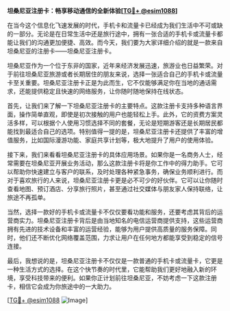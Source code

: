 **坦桑尼亚注册卡：畅享移动通信的全新体验[[TG💪+ @esim1088](https://t.me/s/esim1088)]**

在当今这个信息化飞速发展的时代，手机卡和流量卡已经成为我们生活中不可或缺的一部分。无论是在日常生活中还是旅行途中，拥有一张合适的手机卡或流量卡都能让我们的沟通更加便捷、高效。而今天，我们要为大家详细介绍的就是一款来自坦桑尼亚的注册卡——坦桑尼亚注册卡。

坦桑尼亚作为一个位于东非的国家，近年来经济发展迅速，旅游业也日益繁荣。对于前往坦桑尼亚旅游或者长期居住的朋友来说，选择一张适合自己的手机卡或流量卡至关重要。坦桑尼亚注册卡正是为此而生，它不仅能够满足你在当地的通话需求，还能提供稳定且快速的网络服务，让你随时随地保持在线状态。

首先，让我们来了解一下坦桑尼亚注册卡的主要特点。这款注册卡支持多种语言界面，操作简单直观，即使是初次接触的用户也能轻松上手。此外，它的资费方案灵活多样，可以根据个人使用习惯选择不同的套餐，无论是短期游客还是长期居民都能找到最适合自己的选项。特别值得一提的是，坦桑尼亚注册卡还提供了丰富的增值服务，比如国际漫游功能、家庭共享计划等，极大地提升了用户的使用体验。

接下来，我们来看看坦桑尼亚注册卡的具体应用场景。如果你是一名商务人士，经常需要在坦桑尼亚开展业务活动，那么这款注册卡将是你工作中的得力助手。它可以帮助你快速建立与客户的联系，及时处理各种紧急事务，确保业务顺利进行。而对于喜欢旅行的人来说，坦桑尼亚注册卡更是必不可少的好伙伴。它可以让你随时查看地图、预订酒店、分享旅行照片，甚至通过社交媒体与朋友家人保持联络，让旅途不再孤单。

当然，选择一款好的手机卡或流量卡不仅仅要看功能和服务，还要考虑其背后的运营商实力。坦桑尼亚注册卡背后是由当地知名的电信运营商提供支持，这些运营商拥有先进的技术设备和丰富的运营经验，能够为用户提供高质量的服务保障。同时，他们还不断优化网络覆盖范围，力求让用户在任何地方都能享受到稳定的信号连接。

最后，我想说的是，坦桑尼亚注册卡不仅仅是一款普通的手机卡或流量卡，它更是一种生活方式的选择。在这个快节奏的时代里，它能帮助我们更好地融入新的环境，享受科技带来的便利。如果你正计划前往坦桑尼亚，不妨考虑一下这款注册卡，相信它会成为你旅途中的一大助力。

[[TG💪+ @esim1088](https://t.me/s/esim1088) ![Image](https://i.postimg.cc/4NQfJmqS/Snipaste-2025-05-13-00-14-12.png)]
